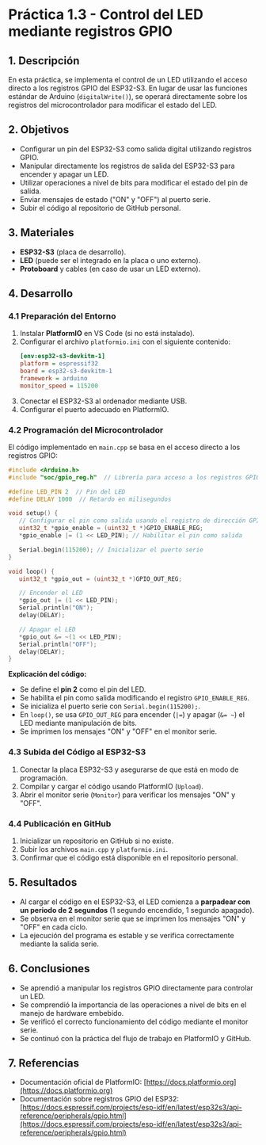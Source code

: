# Práctica 1.3 - Control del LED mediante registros GPIO

## 1. Descripción
En esta práctica, se implementa el control de un LED utilizando el acceso directo a los registros GPIO del ESP32-S3. En lugar de usar las funciones estándar de Arduino (`digitalWrite()`), se operará directamente sobre los registros del microcontrolador para modificar el estado del LED.

## 2. Objetivos
- Configurar un pin del ESP32-S3 como salida digital utilizando registros GPIO.
- Manipular directamente los registros de salida del ESP32-S3 para encender y apagar un LED.
- Utilizar operaciones a nivel de bits para modificar el estado del pin de salida.
- Enviar mensajes de estado ("ON" y "OFF") al puerto serie.
- Subir el código al repositorio de GitHub personal.

## 3. Materiales
- **ESP32-S3** (placa de desarrollo).
- **LED** (puede ser el integrado en la placa o uno externo).
- **Protoboard** y cables (en caso de usar un LED externo).

## 4. Desarrollo

### 4.1 Preparación del Entorno
1. Instalar **PlatformIO** en VS Code (si no está instalado).
2. Configurar el archivo `platformio.ini` con el siguiente contenido:
   ```ini
   [env:esp32-s3-devkitm-1]
   platform = espressif32
   board = esp32-s3-devkitm-1
   framework = arduino
   monitor_speed = 115200
   ```
3. Conectar el ESP32-S3 al ordenador mediante USB.
4. Configurar el puerto adecuado en PlatformIO.

### 4.2 Programación del Microcontrolador
El código implementado en `main.cpp` se basa en el acceso directo a los registros GPIO:
```cpp
#include <Arduino.h>
#include "soc/gpio_reg.h"  // Librería para acceso a los registros GPIO

#define LED_PIN 2  // Pin del LED
#define DELAY 1000  // Retardo en milisegundos

void setup() {
   // Configurar el pin como salida usando el registro de dirección GPIO
   uint32_t *gpio_enable = (uint32_t *)GPIO_ENABLE_REG;
   *gpio_enable |= (1 << LED_PIN); // Habilitar el pin como salida

   Serial.begin(115200); // Inicializar el puerto serie
}

void loop() {
   uint32_t *gpio_out = (uint32_t *)GPIO_OUT_REG;

   // Encender el LED
   *gpio_out |= (1 << LED_PIN);
   Serial.println("ON");
   delay(DELAY);

   // Apagar el LED
   *gpio_out &= ~(1 << LED_PIN);
   Serial.println("OFF");
   delay(DELAY);
} 
```
**Explicación del código:**
- Se define el **pin 2** como el pin del LED.
- Se habilita el pin como salida modificando el registro `GPIO_ENABLE_REG`.
- Se inicializa el puerto serie con `Serial.begin(115200);`.
- En `loop()`, se usa `GPIO_OUT_REG` para encender (`|=`) y apagar (`&= ~`) el LED mediante manipulación de bits.
- Se imprimen los mensajes "ON" y "OFF" en el monitor serie.

### 4.3 Subida del Código al ESP32-S3
1. Conectar la placa ESP32-S3 y asegurarse de que está en modo de programación.
2. Compilar y cargar el código usando PlatformIO (`Upload`).
3. Abrir el monitor serie (`Monitor`) para verificar los mensajes "ON" y "OFF".

### 4.4 Publicación en GitHub
1. Inicializar un repositorio en GitHub si no existe.
2. Subir los archivos `main.cpp` y `platformio.ini`.
3. Confirmar que el código está disponible en el repositorio personal.

## 5. Resultados
- Al cargar el código en el ESP32-S3, el LED comienza a **parpadear con un periodo de 2 segundos** (1 segundo encendido, 1 segundo apagado).
- Se observa en el monitor serie que se imprimen los mensajes "ON" y "OFF" en cada ciclo.
- La ejecución del programa es estable y se verifica correctamente mediante la salida serie.

## 6. Conclusiones
- Se aprendió a manipular los registros GPIO directamente para controlar un LED.
- Se comprendió la importancia de las operaciones a nivel de bits en el manejo de hardware embebido.
- Se verificó el correcto funcionamiento del código mediante el monitor serie.
- Se continuó con la práctica del flujo de trabajo en PlatformIO y GitHub.

## 7. Referencias
- Documentación oficial de PlatformIO: [https://docs.platformio.org](https://docs.platformio.org)
- Documentación sobre registros GPIO del ESP32: [https://docs.espressif.com/projects/esp-idf/en/latest/esp32s3/api-reference/peripherals/gpio.html](https://docs.espressif.com/projects/esp-idf/en/latest/esp32s3/api-reference/peripherals/gpio.html)
